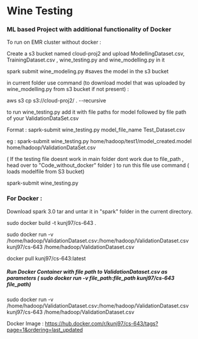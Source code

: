 # Wine Testing
### ML based Project with additional functionality of Docker


To run on EMR cluster without docker : 


Create a s3 bucket named cloud-proj2  and upload ModellingDataset.csv, TrainingDataset.csv , wine_testing.py and wine_modelling.py in it 

spark submit wine_modeling.py #saves the model in the s3 bucket



 in current folder use command (to download model that was uploaded by wine_modelling.py from s3 bucket if not present) :
 
aws s3 cp s3://cloud-proj2/ . --recursive
  
 to run wine_testing.py add it with file paths for model followed by file path of your ValidationDataSet.csv
 
 Format : saprk-submit wine_testing.py model_file_name Test_Dataset.csv
 
eg : spark-submit wine_testing.py home/hadoop/test1/model_created.model home/hadoop/ValidationDataSet.csv


( If the testing file doesnt work  in main folder dont work due to file_path , head over to "Code_without_docker" folder )
to run this file use command ( loads modelfile from S3 bucket)

spark-submit wine_testing.py 


### For Docker : 

Download spark 3.0 tar and untar it in "spark" folder in the current directory.

sudo docker build -t kunj97/cs-643 .

 sudo docker run -v  /home/hadoop/ValidationDataset.csv:/home/hadoop/ValidationDataset.csv  kunj97/cs-643  /home/hadoop/ValidationDataset.csv


docker pull kunj97/cs-643:latest
##### Run Docker Container with file path to ValidationDataset.csv as parameters ( sudo docker run -v file_path:file_path kunj97/cs-643 file_path)
sudo docker run -v  /home/hadoop/ValidationDataset.csv:/home/hadoop/ValidationDataset.csv  kunj97/cs-643  /home/hadoop/ValidationDataset.csv

Docker Image : https://hub.docker.com/r/kunj97/cs-643/tags?page=1&ordering=last_updated

